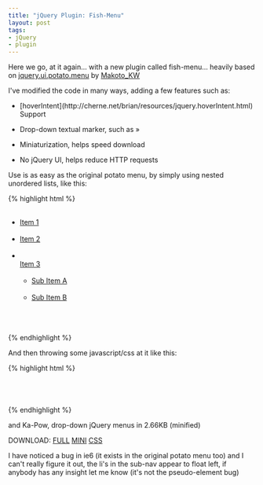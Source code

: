 ```yaml
--- 
title: "jQuery Plugin: Fish-Menu" 
layout: post 
tags:
- jQuery
- plugin
--- 
```


Here we go, at it again... with a new plugin called fish-menu... heavily based on [jquery.ui.potato.menu](http://labs.makotokw.com/s/jquery/menu) by [Makoto_KW](http://makotokw.com/en/)   

I've modified the code in many ways, adding a few features such as:

  * <p>[hoverIntent](http://cherne.net/brian/resources/jquery.hoverIntent.html) Support
  * <p>Drop-down textual marker, such as »
  * <p>Miniaturization, helps speed download  
  * <p>No jQuery UI, helps reduce HTTP requests

Use is as easy as the original potato menu, by simply using nested unordered
lists, like this:


{% highlight html %}    
    <ul id="menu1">  
    <li><a href="#">Item 1</a></li>  
    <li><a href="#">Item 2</a></li>  
    <li>  
    <a href="#">Item 3</a>  
    <ul>  
    <li><a href="#">Sub Item A</a></li>  
    <li><a href="#">Sub Item B</a></li>  
    </ul>  
    </li>  
    </ul>
{% endhighlight %}

And then throwing some javascript/css at it like this:

    
{% highlight html %}    
    <link rel="stylesheet" type="text/css" href="jquery.fish.css" />  
    <script src="http://ajax.googleapis.com/ajax/libs/jquery/1.3.2/jquery.min.js" type="text/javascript"></script>  
    <script src="js/jquery.hoverIntent.min.js" type="text/javascript"></script>  
    <script src="js/jquery.fish.menu.js" type="text/javascript"></script>  
    <script type="text/javascript">  
    $(document).ready(function(){  
    $('#menu1').fishMenu();  
    });  
    </script>
{% endhighlight %}

and Ka-Pow, drop-down jQuery menus in 2.66KB (minified)

DOWNLOAD: [FULL](http://jkirchartz-jquery-repository.googlecode.com/files/jquery.fish.menu.js) 
[MINI](http://jkirchartz-jquery-repository.googlecode.com/files/jquery.fish.menu-min.js) 
[CSS](http://jkirchartz-jquery-repository.googlecode.com/files/jquery.fish.css)

I have noticed a bug in ie6 (it exists in the original potato menu too) and I
can't really figure it out, the li's in the sub-nav appear to float left, if
anybody has any insight let me know (it's not the pseudo-element bug)

